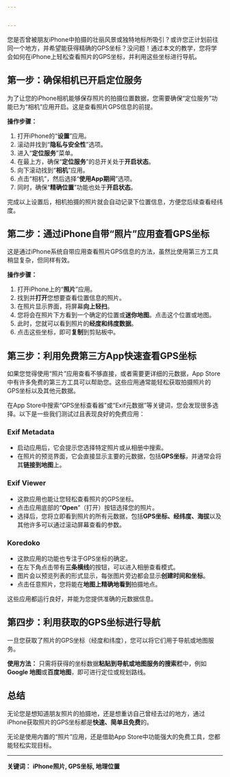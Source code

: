 ```yaml
---


---
```


<p>您是否曾被朋友iPhone中拍摄的壮丽风景或独特地标所吸引？或许您正计划前往同一个地方，并希望能获得精确的GPS坐标？没问题！通过本文的教学，您将学会如何在iPhone上轻松查看照片的GPS坐标，并利用这些坐标进行导航。</p>
<h2 id="第一步：确保相机已开启定位服务"><strong>第一步：确保相机已开启定位服务</strong></h2>
<p>为了让您的iPhone相机能够保存照片的拍摄位置数据，您需要确保“定位服务”功能已为“相机”应用开启。这是查看照片GPS信息的前提。</p>
<p><strong>操作步骤：</strong></p>
<ol>
<li>打开iPhone的“<strong>设置</strong>”应用。</li>
<li>滚动并找到“<strong>隐私与安全性</strong>”选项。</li>
<li>进入“<strong>定位服务</strong>”菜单。</li>
<li>在最上方，确保“<strong>定位服务</strong>”的总开关处于<strong>开启状态</strong>。</li>
<li>向下滚动找到“<strong>相机</strong>”应用。</li>
<li>点击“相机”，然后选择“<strong>使用App期间</strong>”选项。</li>
<li>同时，确保“<strong>精确位置</strong>”功能也处于<strong>开启状态</strong>。</li>
</ol>
<p>完成以上设置后，相机拍摄的照片就会自动记录下位置信息，方便您后续查看经纬度。</p>
<h2 id="第二步：通过iphone自带“照片”应用查看gps坐标"><strong>第二步：通过iPhone自带“照片”应用查看GPS坐标</strong></h2>
<p>这是通过iPhone系统自带应用查看照片GPS信息的方法，虽然比使用第三方工具稍显复杂，但同样有效。</p>
<p><strong>操作步骤：</strong></p>
<ol>
<li>打开iPhone上的“<strong>照片</strong>”应用。</li>
<li>找到并<strong>打开</strong>您想要查看位置信息的照片。</li>
<li>在照片显示界面，将屏幕<strong>向上轻扫</strong>。</li>
<li>您将会在照片下方看到一个确定的位置或<strong>迷你地图</strong>。点击这个位置或地图。</li>
<li>此时，您就可以看到照片的<strong>经度和纬度数据</strong>。</li>
<li>点击这些坐标，即可<strong>复制</strong>到剪贴板中。</li>
</ol>
<h2 id="第三步：利用免费第三方app快速查看gps坐标"><strong>第三步：利用免费第三方App快速查看GPS坐标</strong></h2>
<p>如果您觉得使用“照片”应用查看不够直接，或者需要更详细的元数据，App Store中有许多免费的第三方工具可以帮助您。这些应用通常能轻松获取拍摄照片的GPS坐标以及其他元数据。</p>
<p>在App Store中搜索“GPS坐标查看器”或“Exif元数据”等关键词，您会发现很多选择。以下是一些我们测试过且表现良好的免费应用：</p>
<h3 id="exif-metadata"><strong>Exif Metadata</strong></h3>
<ul>
<li>启动应用后，它会提示您选择特定照片或从相册中搜索。</li>
<li>在照片的预览界面，它会直接显示主要的元数据，包括<strong>GPS坐标</strong>，并通常会将其<strong>链接到地图</strong>上。</li>
</ul>
<h3 id="exif-viewer"><strong>Exif Viewer</strong></h3>
<ul>
<li>这款应用也能让您轻松查看照片的GPS坐标。</li>
<li>点击应用底部的“<strong>Open</strong>”（打开）按钮选择您的照片。</li>
<li>选择后，您将立即看到照片的所有元数据，包括<strong>GPS坐标、经纬度、海拔</strong>以及其他许多可以通过滚动屏幕查看的参数。</li>
</ul>
<h3 id="koredoko"><strong>Koredoko</strong></h3>
<ul>
<li>这款应用的功能也专注于GPS坐标的确定。</li>
<li>在左下角点击带有<strong>三条横线</strong>的按钮，可以进入相册查看模式。</li>
<li>图片会以预览列表的形式显示，每张图片旁边都会显示<strong>创建时间和坐标</strong>。</li>
<li>点击任意照片，您将能在<strong>地图上精确地看到</strong>拍摄地点。</li>
</ul>
<p>这些应用都运行良好，并能为您提供准确的元数据信息。</p>
<h2 id="第四步：利用获取的gps坐标进行导航"><strong>第四步：利用获取的GPS坐标进行导航</strong></h2>
<p>一旦您获取了照片的GPS坐标（经度和纬度），您可以将它们用于导航或地图服务。</p>
<p><strong>使用方法：</strong> 只需将获得的坐标数据<strong>粘贴到导航或地图服务的搜索栏</strong>中，例如<strong>Google 地图</strong>或<strong>百度地图</strong>，即可进行定位或规划路线。</p>
<h2 id="总结"><strong>总结</strong></h2>
<p>无论您是想知道朋友照片的拍摄地，还是想重访自己曾经去过的地方，通过iPhone获取照片的GPS坐标都是<strong>快速、简单且免费</strong>的。</p>
<p>无论是使用内置的“照片”应用，还是借助App Store中功能强大的免费工具，您都能轻松实现目标。</p>
<hr>
<p><strong>关键词：</strong> <strong>iPhone照片, GPS坐标, 地理位置</strong></p>

